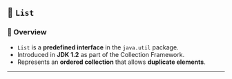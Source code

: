 

## 📘 **`List`**

### 📍 Overview
- `List` is a **predefined interface** in the `java.util` package.
- Introduced in **JDK 1.2** as part of the Collection Framework.
- Represents an **ordered collection** that allows **duplicate elements**.

---